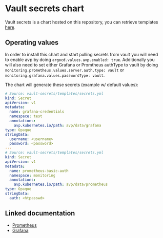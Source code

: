 # Vault secrets chart

Vault secrets is a chart hosted on this repository, you can retrieve templates [here](../../charts/vault-secrets/).

## Operating values

In order to install this chart and start pulling secrets from vault you will need to enable avp by doing `argocd.values.avp.enabled: true`. Additionally you will also need to set either Grafana or Promtheus authType to vault by doing `monitoring.prometheus.values.server.auth.type: vault` or `monitoring.grafana.values.passwordType: vault`.

The chart will generate these secrets (example w/ default values):

```yaml
# Source: vault-secrets/templates/secrets.yml
kind: Secret
apiVersion: v1
metadata:
  name: grafana-credentials
  namespace: test
  annotations:
    avp.kubernetes.io/path: avp/data/grafana
type: Opaque
stringData:
  username: <username>
  password: <password>
---
# Source: vault-secrets/templates/secrets.yml
kind: Secret
apiVersion: v1
metadata:
  name: prometheus-basic-auth
  namespace: monitoring
  annotations:
    avp.kubernetes.io/path: avp/data/prometheus
type: Opaque
stringData:
  auth: <htpasswd>
```

## Linked documentation

- [Prometheus](../monitoring/prometheus.md)
- [Grafana](../monitoring/grafana.md)
